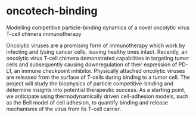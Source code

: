 # oncotech-binding
Modelling competitive particle-binding dynamics of a novel oncolytic virus T-cell chimera immunotherapy

Oncolytic viruses are a promising form of immunotherapy which work by infecting and lysing cancer cells, leaving healthy ones intact. Recently, an oncolytic virus T-cell chimera demonstrated capabilities in targeting tumor cells and subsequently causing downregulation of their expression of PD-L1, an immune checkpoint inhibitor. Physically attached oncolytic viruses are released from the surface of T-cells during binding to a tumor cell. The project will study the biophysics of particle competitive-binding and determine insights into potential therapeutic success. As a starting point, we anticipate using thermodynamically driven cell-adhesion models, such as the Bell model of cell adhesion, to quantify binding and release mechanisms of the virus from its T-cell carrier.

